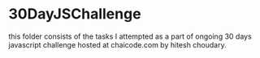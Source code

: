 # 30DayJSChallenge
this folder consists of the tasks I attempted as a part of ongoing 30 days javascript challenge hosted at chaicode.com by hitesh choudary.
